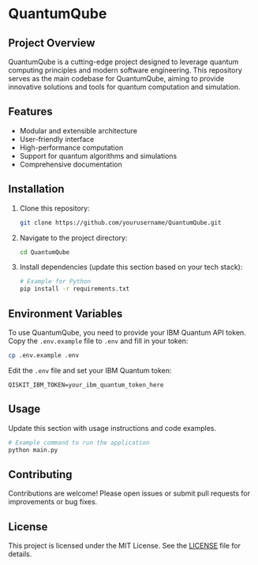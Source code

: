 # QuantumQube

## Project Overview
QuantumQube is a cutting-edge project designed to leverage quantum computing principles and modern software engineering. This repository serves as the main codebase for QuantumQube, aiming to provide innovative solutions and tools for quantum computation and simulation.

## Features
- Modular and extensible architecture
- User-friendly interface
- High-performance computation
- Support for quantum algorithms and simulations
- Comprehensive documentation

## Installation
1. Clone this repository:
   ```bash
   git clone https://github.com/yourusername/QuantumQube.git
   ```
2. Navigate to the project directory:
   ```bash
   cd QuantumQube
   ```
3. Install dependencies (update this section based on your tech stack):
   ```bash
   # Example for Python
   pip install -r requirements.txt
   ```

## Environment Variables
To use QuantumQube, you need to provide your IBM Quantum API token. Copy the `.env.example` file to `.env` and fill in your token:

```bash
cp .env.example .env
```

Edit the `.env` file and set your IBM Quantum token:

```
QISKIT_IBM_TOKEN=your_ibm_quantum_token_here
```

## Usage
Update this section with usage instructions and code examples.

```bash
# Example command to run the application
python main.py
```

## Contributing
Contributions are welcome! Please open issues or submit pull requests for improvements or bug fixes.

## License
This project is licensed under the MIT License. See the [LICENSE](LICENSE) file for details.


